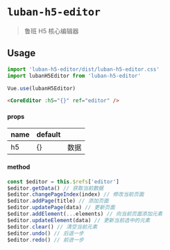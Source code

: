 <!--
 * @author: Mater
 * @Email: bxh8640@gmail.com
 * @Date: 2020-12-03 11:27:45
 * @LastEditTime: 2021-02-03 17:20:55
 * @Description:
-->

# `luban-h5-editor`

> 鲁班 H5 核心编辑器

## Usage

```js
import 'luban-h5-editor/dist/luban-h5-editor.css'
import lubanH5Editor from 'luban-h5-editor'

Vue.use(lubanH5Editor)
```

```html
<CoreEditor :h5="{}" ref="editor" />
```

#### props

| name | default |      |
| ---- | ------- | ---- |
| h5 | {}      | 数据 |

#### method

```js
const $editor = this.$refs['editor']
$editor.getData() // 获取当前数据
$editor.changePageIndex(index) // 修改当前页面
$editor.addPage(title) // 添加页面
$editor.updatePage(data) // 更新页面
$editor.addElement(...elements) // 向当前页面添加元素
$editor.updateElement(data) // 更新当前选中的元素
$editor.clear() // 清空当前元素
$editor.undo() // 后退一步
$editor.redo() // 前进一步
```
